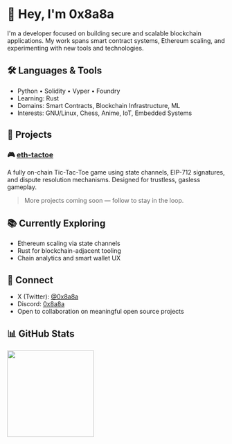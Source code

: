 # 👋 Hey, I'm 0x8a8a

I'm a developer focused on building secure and scalable blockchain applications.
My work spans smart contract systems, Ethereum scaling, and experimenting with new tools and technologies.

## 🛠️ Languages & Tools

- Python • Solidity • Vyper • Foundry  
- Learning: Rust  
- Domains: Smart Contracts, Blockchain Infrastructure, ML  
- Interests: GNU/Linux, Chess, Anime, IoT, Embedded Systems

## 🚧 Projects

### 🎮 [eth-tactoe](https://github.com/0x8a8a/eth-tactoe)

A fully on-chain Tic-Tac-Toe game using state channels, EIP-712 signatures, and dispute resolution mechanisms. Designed for trustless, gasless gameplay.

> More projects coming soon — follow to stay in the loop.

## 📚 Currently Exploring

- Ethereum scaling via state channels
- Rust for blockchain-adjacent tooling
- Chain analytics and smart wallet UX

## 🤝 Connect

- X (Twitter): [@0x8a8a](https://x.com/0x8a8a)  
- Discord: [0x8a8a](https://discord.com/users/1370216567274606686)  
- Open to collaboration on meaningful open source projects

## 📊 GitHub Stats

<a href="https://github.com/0x8a8a">
  <img height=200 align="center" src="https://github-readme-stats.vercel.app/api?username=0x8a8a&show_icons=true&theme=transparent&rank_icon=github" />
</a>
